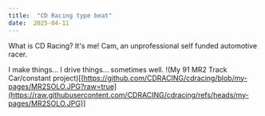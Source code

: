 ```yaml
---
title:  "CD Racing type beat"
date:  2025-04-11
---
```

What is CD Racing?
It's me!  Cam, an unprofessional self funded automotive racer.

I make things...  I drive things...  sometimes well.
!(My 91 MR2 Track Car/constant project)[[https://github.com/CDRACING/cdracing/blob/my-pages/MR2SOLO.JPG?raw=true](https://raw.githubusercontent.com/CDRACING/cdracing/refs/heads/my-pages/MR2SOLO.JPG)]
